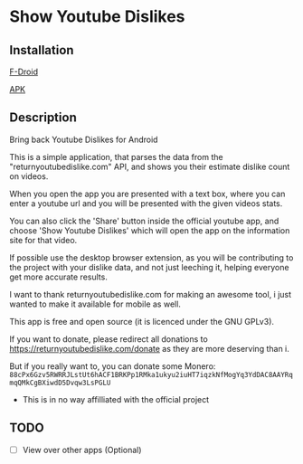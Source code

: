 # Show Youtube Dislikes

## Installation
[F-Droid](https://f-droid.org/en/packages/com.jesperh.showyoutubedislikes/)

[APK](https://github.com/jesperbakhandskemager/view-youtube-dislike/releases/latest)

## Description
Bring back Youtube Dislikes for Android

This is a simple application, that parses the data from the "returnyoutubedislike.com" API, and shows you their estimate dislike count on videos.

When you open the app you are presented with a text box, where you can enter a youtube url and you will be presented with the given videos stats.

You can also click the 'Share' button inside the official youtube app, and choose 'Show Youtube Dislikes' which will open the app on the information site for that video.

If possible use the desktop browser extension, as you will be contributing to the project with your dislike data, and not just leeching it, helping everyone get more accurate results.

I want to thank returnyoutubedislike.com for making an awesome tool, i just wanted to make it available for mobile as well.

This app is free and open source (it is licenced under the GNU GPLv3).

If you want to donate, please redirect all donations to https://returnyoutubedislike.com/donate as they are more deserving than i.

But if you really want to, you can donate some Monero:
```88cPx6Gzv5RWRRJLstUt6hACF1BRKPp1RMka1ukyu2iuHT7iqzkNfMogYq3YdDAC8AAYRqmqQMkCgBXiwdD5Dvqw3LsPGLU```

* This is in no way affilliated with the official project

## TODO
- [ ] View over other apps (Optional)
